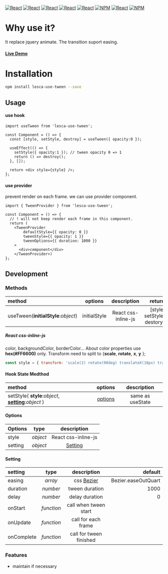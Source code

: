 [![React](https://img.shields.io/badge/-ReactJs-61DAFB?style=for-the-badge&logo=react&logoColor=white)](https://zh-hant.reactjs.org/)
[![React](https://img.shields.io/badge/Less-1d365d?style=for-the-badge&logo=less&logoColor=white)](https://lesscss.org/)
[![React](https://img.shields.io/badge/Typescript-4277c0?style=for-the-badge&logo=typescript&logoColor=white)](https://www.typescriptlang.org/)
[![React](https://img.shields.io/badge/HTML5-E34F26?style=for-the-badge&logo=html5&logoColor=white)](https://www.w3schools.com/html/)
[![React](https://img.shields.io/badge/-CSS3-1572B6?style=for-the-badge&logo=css3&logoColor=white)](https://www.w3schools.com/css/)
[![NPM](https://img.shields.io/badge/NPM-ba443f?style=for-the-badge&logo=npm&logoColor=white)](https://www.npmjs.com/)
[![React](https://img.shields.io/badge/Node.js-43853D?style=for-the-badge&logo=node.js&logoColor=white)](https://nodejs.org/en/)
[![NPM](https://img.shields.io/badge/DEV-Jameshsu1125-9cf?style=for-the-badge)](https://www.npmjs.com/~jameshsu1125)

# Why use it?

It replace jquery animate. The transition suport easing.

#### [Live Demo](https://jameshsu1125.github.io/lesca-use-tween/)

# Installation

```sh
npm install lesca-use-tween --save
```

## Usage

#### use hook

```JSX
import useTween from 'lesca-use-tween';

const Component = () => {
  const [style, setStyle, destroy] = useTween({ opacity:0 });

  useEffect(() => {
    setStyle({ opacity:1 }); // tween opacity 0 => 1
    return () => destroy();
  }, []);

  return <div style={style} />;
};
```

#### use provider

prevent render on each frame. we can use provider component.

```JSX
import { TweenProvider } from 'lesca-use-tween';

const Component = () => {
  // ! will not keep render each frame in this component.
  return (
    <TweenProvider
        defaultStyle={{ opacity: 0 }}
        tweenStyle={{ opacity: 1 }}
        tweenOptions={{ duration: 1000 }}
    >
      <div>component</div>
    </TweenProvider>)
};

```

## Development

### Methods

| method                              |   options    |     description     |                     return |
| :---------------------------------- | :----------: | :-----------------: | -------------------------: |
| useTween(**initialStyle**:_object_) | initialStyle | React css-inline-js | [style, setStyle, destory] |

##### React css-inline-js

color, backgroundColor, borderColor... About color properties use **hex(#FF6600)** only.
Transform need to split to {**scale**, **rotate**, **x**, **y** };

```javascript
const style = { transform: 'scale(2) rotate(90deg) translateX(10px) translateY(20px)' }; => { scale:2, rotate:90, x:10, y:20 }
```

#### Hook State Medthod

| method                                                           |       options       |   description    |
| :--------------------------------------------------------------- | :-----------------: | :--------------: |
| setStyle( **style**:_object_, **[setting](#setting)**:_object_ ) | [options](#options) | same as useState |

#### Options

| Options |   type   |     description     |
| :------ | :------: | :-----------------: |
| style   | _object_ | React css-inline-js |
| setting | _object_ | [Setting](#setting) |

#### Setting

| setting    |    type    |       description       |             default |
| :--------- | :--------: | :---------------------: | ------------------: |
| easing     |  _array_   |      css [Bezier]       | Bezier.easeOutQuart |
| duration   |  _number_  |     tween duration      |                1000 |
| delay      |  _number_  |     delay duration      |                   0 |
| onStart    | _function_ |  call when tween start  |                     |
| onUpdate   | _function_ |   call for each frame   |                     |
| onComplete | _function_ | call for tween finished |                     |

### Features

- maintain if necessary

[bezier]: https://www.cssportal.com/css-cubic-bezier-generator/
